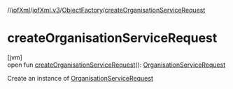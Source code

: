 //[iofXml](../../../index.md)/[iofXml.v3](../index.md)/[ObjectFactory](index.md)/[createOrganisationServiceRequest](create-organisation-service-request.md)

# createOrganisationServiceRequest

[jvm]\
open fun [createOrganisationServiceRequest](create-organisation-service-request.md)(): [OrganisationServiceRequest](../-organisation-service-request/index.md)

Create an instance of [OrganisationServiceRequest](../-organisation-service-request/index.md)
